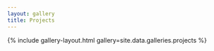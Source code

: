 ```yaml
---
layout: gallery
title: Projects
---
```


{% include gallery-layout.html gallery=site.data.galleries.projects %}
